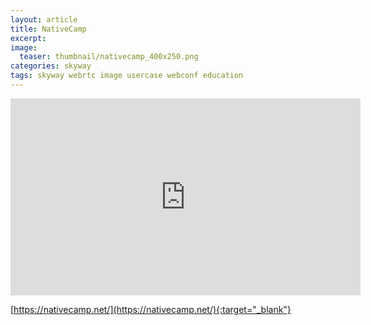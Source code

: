 ```yaml
---
layout: article
title: NativeCamp
excerpt: 
image:
  teaser: thumbnail/nativecamp_400x250.png
categories: skyway
tags: skyway webrtc image usercase webconf education
---
```


<iframe width="560" height="315" src="https://www.youtube.com/embed/fpdsHoN22mI?rel=0" frameborder="0" allowfullscreen></iframe>

[https://nativecamp.net/](https://nativecamp.net/){:target="_blank"}